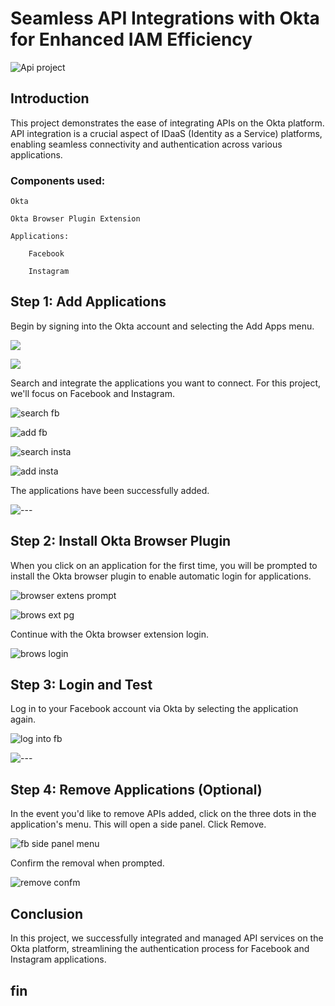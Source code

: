 # Seamless API Integrations with Okta for Enhanced IAM Efficiency

![Api project](https://imgur.com/pRaeSpr.jpg)

## Introduction

This project demonstrates the ease of integrating APIs on the Okta platform. API integration is a crucial aspect of IDaaS (Identity as a Service) platforms, enabling seamless connectivity and authentication across various applications.

### Components used:

    Okta

    Okta Browser Plugin Extension

    Applications:

        Facebook

        Instagram


## Step 1: Add Applications

Begin by signing into the Okta account and selecting the Add Apps menu.

![](https://imgur.com/VoyR3uL.jpg) 

![](https://imgur.com/tDZwSQZ.jpg) 

Search and integrate the applications you want to connect. For this project, we'll focus on Facebook and Instagram.

![search fb](https://imgur.com/FLnQlf3.jpg) 

![add fb](https://imgur.com/yBhscfj.jpg) 

![search insta](https://imgur.com/nAauRB7.jpg) 

![add insta](https://imgur.com/HgZ3Khc.jpg) 

The applications have been successfully added. 

![---](https://imgur.com/8mRY4ac.jpg) 

## Step 2: Install Okta Browser Plugin

When you click on an application for the first time, you will be prompted to install the Okta browser plugin to enable automatic login for applications.

![browser extens prompt](https://imgur.com/4panrKg.jpg) 

![brows ext pg](https://imgur.com/2UkIqrW.jpg) 

Continue with the Okta browser extension login.

![brows login](https://imgur.com/66OCnuo.jpg) 

## Step 3: Login and Test

Log in to your Facebook account via Okta by selecting the application again. 

![log into fb](https://imgur.com/dyjA4Ox.jpg) 

![---](https://imgur.com/CJFmYLi.jpg) 

## Step 4: Remove Applications (Optional)

In the event you'd like to remove APIs added, click on the three dots in the application's menu. This will open a side panel. Click Remove. 

![fb side panel menu](https://imgur.com/HLhNfa4.jpg)  

Confirm the removal when prompted.

![remove confm](https://imgur.com/7QySdhc.jpg)  

## Conclusion
In this project, we successfully integrated and managed API services on the Okta platform, streamlining the authentication process for Facebook and Instagram applications.

## fin
